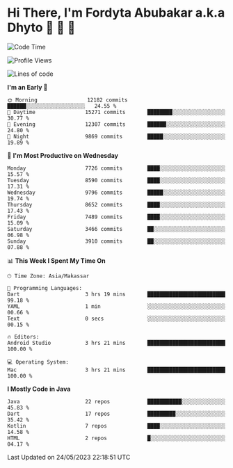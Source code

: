 # Hi There, I'm Fordyta Abubakar a.k.a Dhyto 👋 👋 👋 

<!--
**DhytoDev/dhytodev** is a ✨ _special_ ✨ repository because its `README.md` (this file) appears on your GitHub profile.

Here are some ideas to get you started:

- 🔭 I’m currently working on ...
- 🌱 I’m currently learning ...
- 👯 I’m looking to collaborate on ...
- 🤔 I’m looking for help with ...
- 💬 Ask me about ...
- 📫 How to reach me: ...
- 😄 Pronouns: ...
- ⚡ Fun fact: ...
-->

<!--START_SECTION:waka-->
![Code Time](http://img.shields.io/badge/Code%20Time-1%2C913%20hrs%2020%20mins-blue)

![Profile Views](http://img.shields.io/badge/Profile%20Views-0-blue)

![Lines of code](https://img.shields.io/badge/From%20Hello%20World%20I%27ve%20Written-6.3%20million%20lines%20of%20code-blue)

**I'm an Early 🐤** 

```text
🌞 Morning                12182 commits       ██████░░░░░░░░░░░░░░░░░░░   24.55 % 
🌆 Daytime                15271 commits       ████████░░░░░░░░░░░░░░░░░   30.77 % 
🌃 Evening                12307 commits       ██████░░░░░░░░░░░░░░░░░░░   24.80 % 
🌙 Night                  9869 commits        █████░░░░░░░░░░░░░░░░░░░░   19.89 % 
```
📅 **I'm Most Productive on Wednesday** 

```text
Monday                   7726 commits        ████░░░░░░░░░░░░░░░░░░░░░   15.57 % 
Tuesday                  8590 commits        ████░░░░░░░░░░░░░░░░░░░░░   17.31 % 
Wednesday                9796 commits        █████░░░░░░░░░░░░░░░░░░░░   19.74 % 
Thursday                 8652 commits        ████░░░░░░░░░░░░░░░░░░░░░   17.43 % 
Friday                   7489 commits        ████░░░░░░░░░░░░░░░░░░░░░   15.09 % 
Saturday                 3466 commits        ██░░░░░░░░░░░░░░░░░░░░░░░   06.98 % 
Sunday                   3910 commits        ██░░░░░░░░░░░░░░░░░░░░░░░   07.88 % 
```


📊 **This Week I Spent My Time On** 

```text
🕑︎ Time Zone: Asia/Makassar

💬 Programming Languages: 
Dart                     3 hrs 19 mins       █████████████████████████   99.18 % 
YAML                     1 min               ░░░░░░░░░░░░░░░░░░░░░░░░░   00.66 % 
Text                     0 secs              ░░░░░░░░░░░░░░░░░░░░░░░░░   00.15 % 

🔥 Editors: 
Android Studio           3 hrs 21 mins       █████████████████████████   100.00 % 

💻 Operating System: 
Mac                      3 hrs 21 mins       █████████████████████████   100.00 % 
```

**I Mostly Code in Java** 

```text
Java                     22 repos            ███████████░░░░░░░░░░░░░░   45.83 % 
Dart                     17 repos            █████████░░░░░░░░░░░░░░░░   35.42 % 
Kotlin                   7 repos             ████░░░░░░░░░░░░░░░░░░░░░   14.58 % 
HTML                     2 repos             █░░░░░░░░░░░░░░░░░░░░░░░░   04.17 % 
```




 Last Updated on 24/05/2023 22:18:51 UTC
<!--END_SECTION:waka-->

